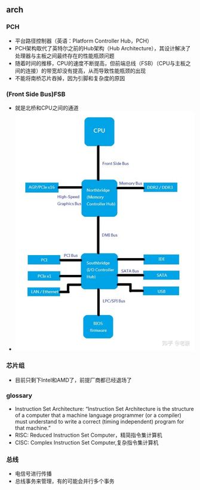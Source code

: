 ## arch

### PCH
* 平台路径控制器（英语：Platform Controller Hub，PCH）
* PCH架构取代了英特尔之前的Hub架构（Hub Architecture），其设计解决了处理器与主板之间最终存在的性能瓶颈问题
* 随着时间的推移，CPU的速度不断提高，但前端总线（FSB）（CPU与主板之间的连接）的带宽却没有提高，从而导致性能瓶颈的出现
* 不能将南桥芯片吞掉，因为引脚和复杂度的原因

### (Front Side Bus)FSB 
* 就是北桥和CPU之间的通道
* ![old-arch](./assets/v2-a395fe37a767fd9af36d4efc91b1229f_720w_1_.png)

### 芯片组
* 目前只剩下Intel和AMD了，前提厂商都已经退场了

### glossary 
* Instruction Set Architecture: “Instruction Set Architecture is the structure of a computer that a machine language programmer (or a compiler) must understand to write a correct (timing independent) program for that machine.”
* RISC: Reduced Instruction Set Computer，精简指令集计算机
* CISC: Complex Instruction Set Computer,复杂指令集计算机



### 总线
* 电信号进行传播
* 总线事务来管理，有的可能会并行多个事务